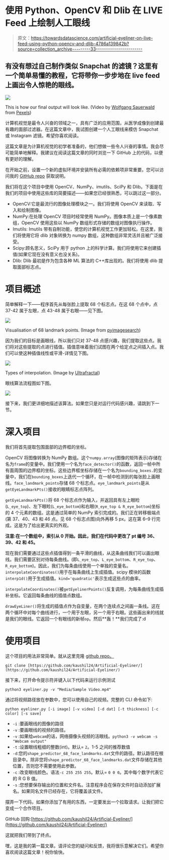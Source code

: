 # 使用 Python、OpenCV 和 Dlib 在 LIVE Feed 上绘制人工眼线

> 原文：<https://towardsdatascience.com/artificial-eyeliner-on-live-feed-using-python-opencv-and-dlib-4786a139842b?source=collection_archive---------33----------------------->

## 有没有想过自己制作类似 Snapchat 的滤镜？这里有一个简单易懂的教程，它将带你一步步地在 live feed 上画出令人惊艳的眼线。

![](img/8f546b01111a028574ac067dd4563edb.png)

This is how our final output will look like. (Video by [Wolfgang Sauerwald](https://www.pexels.com/@wolfgang-sauerwald-1415383?utm_content=attributionCopyText&utm_medium=referral&utm_source=pexels) from [Pexels](https://www.pexels.com/photo/close-up-of-a-woman-showing-different-facial-expressions-3063839/?utm_content=attributionCopyText&utm_medium=referral&utm_source=pexels))

计算机视觉是最令人兴奋的领域之一，具有广泛的应用范围，从医学成像到创建最有趣的面部过滤器。在这篇文章中，我试图创建一个人工眼线来模仿 Snapchat 或 Instagram 滤镜。希望你喜欢阅读。

这篇文章是为计算机视觉的初学者准备的，他们想做一些令人兴奋的事情。我会尽可能简单地解释。我建议在阅读这篇文章的同时浏览一下 GitHub 上的代码，以便有更好的理解。

在开始之前，设置一个新的虚拟环境并安装所有必需的依赖项非常重要。您可以访问我的 [GitHub repo](https://github.com/kaushil24/Artificial-Eyeliner/) 获取说明。

我们将在这个项目中使用 OpenCV、NumPy、imutils、SciPy 和 Dlib。下面是在我们的项目中使用这些库的简要描述——如果您已经很熟悉，可以跳过这一部分。

*   OpenCV:它是最流行的图像处理模块之一。我们将使用 OpenCV 来读取、写入和绘制图像。
*   NumPy:在处理 OpenCV 项目时经常使用 NumPy。图像本质上是一个像素数组，OpenCV 使用这些以 NumPy 数组形式存储的数组对图像执行操作。
*   Imutils: Imutils 带有自制功能，使您的计算机视觉工作更加轻松。在这里，我们将使用它将 dlib 对象转换为 numpy 数组，这种数组非常灵活并且被广泛接受。
*   Scipy:顾名思义，SciPy 用于 python 上的科学计算。我们将使用它来创建插值(如果它现在没有意义也没关系)。
*   Dlib: Dlib 最初是作为包含各种 ML 算法的 C++库出现的。我们将使用 dlib 提取面部标志点。

# 项目概述

简单解释一下——程序首先从每张脸上提取 68 个标志点。在这 68 个点中，点 37-42 属于左眼，点 43-48 属于右眼——见下图。

![](img/2942d1239f4db3bd82bfb932ac3e1b85.png)

Visualisation of 68 landmark points. (Image from [pyimagesearch](https://www.pyimagesearch.com/2017/04/03/facial-landmarks-dlib-opencv-python/))

因为我们的目标是画眼线，所以我们只对 37-48 点感兴趣，我们提取这些点。我们将对这些提取的点进行插值。插值意味着我们试图在两个给定点之间插入点。我们可以使这种插值线性或平滑-详情见下图。

![](img/dd918d90d241bcb21f4c91f267d7d232.png)

Types of interpolation. (Image by [Ultrafractal](https://www.ultrafractal.com))

眼线算法流程图如下图。

![](img/32549d57d47d7587084afd5e83ec3a77.png)

接下来，我们更详细地描述该算法。如果您只是对运行代码感兴趣，请跳到下一节。

# 深入项目

我们将首先提取包围面部的边界框的坐标。

OpenCV 将图像转换为 NumPy 数组。这个`numpy.array`(图像的矩阵表示)存储在名为`frame`的变量中。我们使用一个名为`face_detector()`的函数，返回一帧中所有面周围的边界框的坐标。这些边界框坐标存储在一个名为`bounding_boxes.`的变量中，我们在`bounding_boxes`上迭代一个循环，在一帧中检测到的每张脸上画眼线。`face_landmark_points`存储 68 个标志点。`eye_landmark_points`是从`getEyeLandmarkPts()`接收的眼睛标志点阵列。

`getEyeLandmarkPts()`将 68 个标志点作为输入，并返回具有左上眼睑(`L_eye_top`)、左下眼睑(`L_eye_bottom`)和右眼(`R_eye_top & R_eye_bottom`)坐标的 4 个元素的数组。这是通过简单的 NumPy 索引完成的。我们正在转移极端点(第 37、40、43 和 46 点。见 68 个标志点图)向外再移 5 px。这在第 6–9 行完成。这是为了给出更真实的外观。

**注意:在一个数组中，索引从 0 开始。因此，我们在代码中更改了 pt 编号 36、39、42 和 45。**

现在我们需要通过这些点插值得到一条平滑的曲线，从这条曲线我们可以画出眼线。我们需要区别对待每条曲线。(即`L_eye_top`、`L_eye_bottom`、`R_eye_top`、`R_eye_bottom`)。因此，我们为每条曲线使用一个单独的变量名。`interpolateCoordinates()`用于在每条曲线上生成插值。scipy 模块的函数`interp1d()`用于生成插值。`kind='quadratic'`表示生成这些点的曲率。

`interpolateCoordinates()`被`getEyelinerPoints()`反复调用，为每条曲线生成插补坐标。它返回每条曲线的插值点数组。

`drawEyeLiner()`将生成的插值点作为自变量，在两个连续点之间画一条线。这在两个循环中对每个曲线进行，一个用于左眼，另一个用于右眼。这些画出来的线就是我们的眼线。它返回一个有眼线的新帧`op`。然后**轰！**我们完成了:d

# 使用项目

这个项目的用法非常简单。就从这里克隆 [github repo。](https://github.com/kaushil24/Artificial-Eyeliner/)

```
git clone [https://github.com/kaushil24/Artificial-Eyeliner/](https://github.com/kaushil24/Artificial-Eyeliner/)
```

接下来，打开命令提示符并键入以下代码来运行示例测试

`python3 eyeliner.py -v "Media/Sample Video.mp4"`

通过将视频路径放在参数中，您可以使用自己的视频。完整的 CLI 命令如下:

`python eyeliner.py [-i image] [-v video] [-d dat] [-t thickness] [-c color] [-s save]`

*   `-i` :要画眼线的图像的路径
*   `-v` :要画眼线的视频的路径。
*   `-v` :如果给`webcam`的话，网络摄像头视频的活眼线。`python3 -v webcam -s "Webcam output"`
*   `-t` :设置眼线粗细的整数(int)。默认= `2`。1-5 之间的推荐数值
*   `-d`:您的`shape_predictor_68_face_landmarks.dat`文件的路径。默认路径在根目录中。除非您将`shape_predictor_68_face_landmarks.dat`文件存储在其他位置，否则您不需要使用此参数。
*   `-c` :改变眼线颜色。语法`-c 255 255 255`。默认= `0 0 0`。其中每个数字代表它的 R G B 值。
*   `-s` :您想要保存输出的位置和文件名。注意程序会在保存文件时自动添加扩展名。如果同名文件已经存在，它将覆盖该文件。

摆弄一下代码，如果你添加了有用的东西，一定要发出一个拉取请求。让我们把它变成一个合作项目。

GitHub 回购:[https://github.com/kaushil24/Artificial-Eyeliner/](https://github.com/kaushil24/Artificial-Eyeliner/)

这就把我们带到了终点。

嘿，这是我的第一篇文章。请评论您的疑问和反馈，我将很乐意解决它们。希望你喜欢阅读这篇文章！祝你愉快。